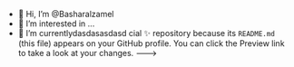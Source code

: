 - 👋 Hi, I’m @Basharalzamel
- 👀 I’m interested in ...
- 🌱 I’m currentlydasdasasdasd cial ✨ repository because its `README.md` (this file) appears on your GitHub profile.
You can click the Preview link to take a look at your changes.
--->
